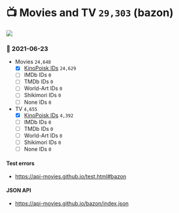 # :tv: Movies and TV `29,303` (bazon)

<a href="https://API-Movies.github.io"><img src="https://API-Movies.github.io/banner.png?cache"></a>

### :date: 2021-06-23
- Movies `24,648`
  - [x] <a href="https://API-Movies.github.io/bazon/movie_kinopoisk_ids.json">KinoPoisk IDs</a> `24,629`
  - [ ] IMDb IDs `0`
  - [ ] TMDb IDs `0`
  - [ ] World-Art IDs `0`
  - [ ] Shikimori IDs `0`
  - [ ] None IDs `0`
- TV `4,655`
  - [x] <a href="https://API-Movies.github.io/bazon/tv_kinopoisk_ids.json">KinoPoisk IDs</a> `4,392`
  - [ ] IMDb IDs `0`
  - [ ] TMDb IDs `0`
  - [ ] World-Art IDs `0`
  - [ ] Shikimori IDs `0`
  - [ ] None IDs `0`
#### Test errors
- <a href='https://api-movies.github.io/test.html#bazon'>https://api-movies.github.io/test.html#bazon</a>
#### JSON API
- <a href='https://api-movies.github.io/bazon/index.json'>https://api-movies.github.io/bazon/index.json</a>
